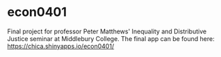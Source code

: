 # econ0401
Final project for professor Peter Matthews' Inequality and Distributive Justice seminar at Middlebury College.
The final app can be found here: https://chica.shinyapps.io/econ0401/
